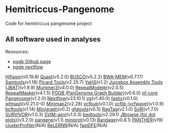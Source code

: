 # Hemitriccus-Pangenome
Code for hemitriccus pangenome project 


## All software used in analyses

Resources:
- [pggb Github page](https://github.com/pangenome/pggb)
- [pggb nextflow](https://nf-co.re/pangenome/1.0.0/)


[Hifiasm](https://github.com/chhylp123/hifiasm)(v0.19.8)
[Quast](https://quast.sourceforge.net/docs/manual.html)(v5.2.0)
[BUSCO](https://busco.ezlab.org)(v5.2.2)
[BWA-MEM](https://github.com/lh3/bwa)(v0.7.17)
[Samtools](http://www.htslib.org)(v1.18)
[Picard Tools](https://broadinstitute.github.io/picard/)(v2.25.7)
[YaHS](https://github.com/c-zhou/yahs)(v1.2)
[Juicebox Assembly Tools (JBAT)](https://github.com/aidenlab/Juicebox)(v1.9.9)
[Mummer3](https://github.com/marbl/MUMmer3)(v4.0.0)
[RepeatModeler](https://github.com/Dfam-consortium/RepeatModeler)(v2.0.5)
[RepeatMasker](https://www.repeatmasker.org)(v4.1.5)
[PGGB (PanGenome Graph Builder)](https://github.com/pangenome/pggb)(v0.6.0)
[nf-core Pangenome](https://nf-co.re/pangenome/1.0.0/)(v1.2.0)
[Nextflow](https://www.nextflow.io)(v23.10.1)
[vg](https://github.com/vgteam/vg)(v1.40.0)
[fastix](https://github.com/ekg/fastix)(v0.1.0)
[wfmash](https://github.com/waveygang/wfmash)(v0.21.0-0)
[Minimap2](https://github.com/lh3/minimap2)(v2.28)
[vcfbub](https://github.com/pangenome/vcfbub)(v0.1.0)
[vcflib (vcfwave)](https://github.com/vcflib/vcflib)(v1.0.9)
[bcftools](https://samtools.github.io/bcftools/bcftools.html)(v1.14)
[Minigraph](https://github.com/lh3/minigraph)(v0.2)
[gfatools](https://github.com/lh3/gfatools)(v0.5)
[RagTag](https://github.com/malonge/RagTag)(v2.1.0)
[SyRI](https://github.com/schneebergerlab/syri)(v1.7.0)
[SURVIVOR](https://github.com/fritzsedlazeck/SURVIVOR)(v1.0.3)
[SVIM-asm](https://github.com/eldariont/svim-asm)(v1.0.3)
[bedtools](https://bedtools.readthedocs.io)(v2.29.1)
[JBrowse (for dot plots)](https://jbrowse.org/jb2/docs/user_guides/dotplot_view/)(v3.2.0)
[pangene](https://github.com/lh3/pangene)(v1.1)
[miniprot](https://github.com/lh3/miniprot)(v0.13)
[Bandage](https://rrwick.github.io/Bandage/)(v0.8.1)
[PANTHER](https://geneontology.org)(v19)
[clusterProfiler](https://guangchuangyu.github.io/software/clusterProfiler/)(N/A)
[ReLERNN](https://github.com/kr-colab/ReLERNN)(N/A)
[fastDFE](https://github.com/Sendrowski/fastDFE)(N/A)

